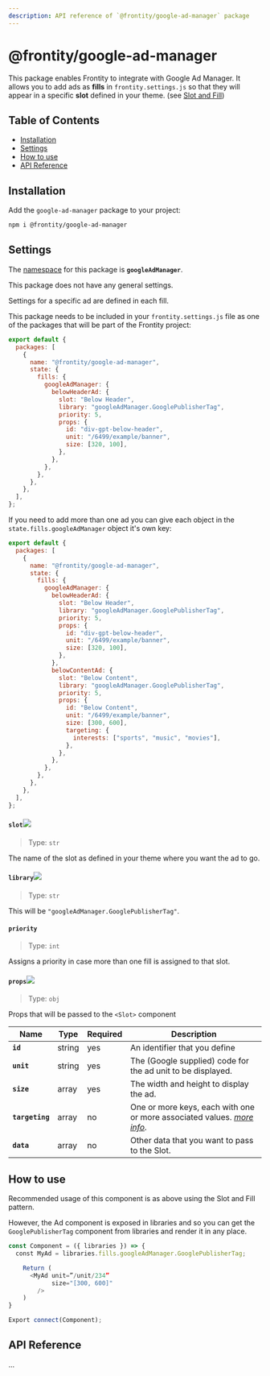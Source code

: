 ```yaml
---
description: API reference of `@frontity/google-ad-manager` package
---
```


# @frontity/google-ad-manager

This package enables Frontity to integrate with Google Ad Manager. It allows you to add ads as **fills** in `frontity.settings.js` so that they will appear in a specific **slot** defined in your theme. (see [Slot and Fill](../core-package/frontity.md#slot))

## Table of Contents

<!-- toc -->

- [Installation](#installation)
- [Settings](#settings)
- [How to use](#how-to-use)
- [API Reference](#api-reference)

<!-- tocstop -->

## Installation

Add the `google-ad-manager` package to your project:

```bash
npm i @frontity/google-ad-manager
```

## Settings

The [namespace](https://docs.frontity.org/learning-frontity/namespaces) for this package is **`googleAdManager`**.

This package does not have any general settings.

Settings for a specific ad are defined in each fill.

This package needs to be included in your `frontity.settings.js` file as one of the packages that will be part of the Frontity project:

```js
export default {
  packages: [
    {
      name: "@frontity/google-ad-manager",
      state: {
        fills: {
          googleAdManager: {
            belowHeaderAd: {
              slot: "Below Header",
              library: "googleAdManager.GooglePublisherTag",
              priority: 5,
              props: {
                id: "div-gpt-below-header",
                unit: "/6499/example/banner",
                size: [320, 100],
              },
            },
          },
        },
      },
    },
  ],
};
```

If you need to add more than one ad you can give each object in the `state.fills.googleAdManager` object it's own key:

```js
export default {
  packages: [
    {
      name: "@frontity/google-ad-manager",
      state: {
        fills: {
          googleAdManager: {
            belowHeaderAd: {
              slot: "Below Header",
              library: "googleAdManager.GooglePublisherTag",
              priority: 5,
              props: {
                id: "div-gpt-below-header",
                unit: "/6499/example/banner",
                size: [320, 100],
              },
            },
            belowContentAd: {
              slot: "Below Content",
              library: "googleAdManager.GooglePublisherTag",
              priority: 5,
              props: {
                id: "Below Content",
                unit: "/6499/example/banner",
                size: [300, 600],
                targeting: {
                  interests: ["sports", "music", "movies"],
                },
              },
            },
          },
        },
      },
    },
  ],
};
```

#### `slot`<img src="https://img.shields.io/badge/REQUIRED-red.svg" >

> Type: `str`

The name of the slot as defined in your theme where you want the ad to go.

#### `library`<img src="https://img.shields.io/badge/REQUIRED-red.svg" >

> Type: `str`

This will be `"googleAdManager.GooglePublisherTag"`.

#### `priority`

> Type: `int`

Assigns a priority in case more than one fill is assigned to that slot.

#### `props`<img src="https://img.shields.io/badge/REQUIRED-red.svg" >

> Type: `obj`

Props that will be passed to the `<Slot>` component

| Name            | Type   | Required | Description                                                                                                                                       |
| --------------- | ------ | -------- | ------------------------------------------------------------------------------------------------------------------------------------------------- |
| **`id`**        | string | yes      | An identifier that you define                                                                                                                     |
| **`unit`**      | string | yes      | The (Google supplied) code for the ad unit to be displayed.                                                                                       |
| **`size`**      | array  | yes      | The width and height to display the ad.                                                                                                           |
| **`targeting`** | array  | no       | One or more keys, each with one or more associated values. _[more info](https://developers.google.com/publisher-tag/guides/key-value-targeting)_. |
| **`data`**      | array  | no       | Other data that you want to pass to the Slot.                                                                                                     |

## How to use

Recommended usage of this component is as above using the Slot and Fill pattern.

However, the Ad component is exposed in libraries and so you can get the `GooglePublisherTag` component from libraries and render it in any place.

```jsx
const Component = ({ libraries }) => {
  const MyAd = libraries.fills.googleAdManager.GooglePublisherTag;

	Return (
	  <MyAd unit=”/unit/234”
	        size="[300, 600]"
		/>
	)
}

Export connect(Component);
```

## API Reference

...
